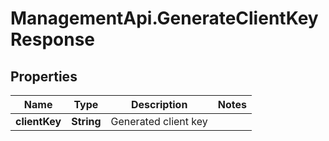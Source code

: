 # ManagementApi.GenerateClientKeyResponse

## Properties

Name | Type | Description | Notes
------------ | ------------- | ------------- | -------------
**clientKey** | **String** | Generated client key | 


